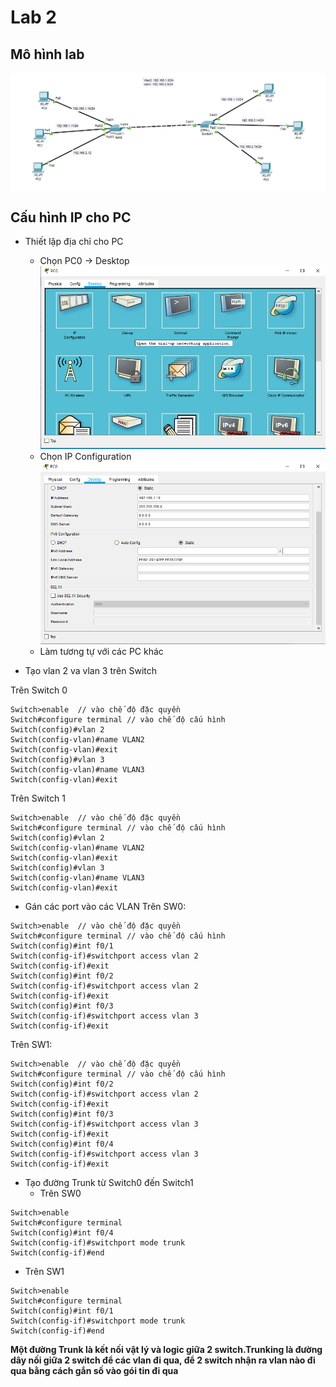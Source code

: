 # Lab 2
## Mô hình lab

![](/VMware/image/10.png)

## Cấu hình IP cho PC
- Thiết lập địa chỉ cho PC
  - Chọn PC0 -> Desktop
![](/VMware/image/8.png)
  - Chọn IP Configuration
![](/VMware/image/9.png)
  - Làm tương tự với các PC khác

- Tạo vlan 2 va vlan 3 trên Switch

Trên Switch 0

```
Switch>enable  // vào chế độ đặc quyền
Switch#configure terminal // vào chế độ cấu hình 
Switch(config)#vlan 2
Switch(config-vlan)#name VLAN2
Switch(config-vlan)#exit
Switch(config)#vlan 3
Switch(config-vlan)#name VLAN3
Switch(config-vlan)#exit
```
Trên Switch 1

```
Switch>enable  // vào chế độ đặc quyền
Switch#configure terminal // vào chế độ cấu hình 
Switch(config)#vlan 2
Switch(config-vlan)#name VLAN2
Switch(config-vlan)#exit
Switch(config)#vlan 3
Switch(config-vlan)#name VLAN3
Switch(config-vlan)#exit
```

- Gán các port vào các VLAN
Trên SW0:
```
Switch>enable  // vào chế độ đặc quyền
Switch#configure terminal // vào chế độ cấu hình 
Switch(config)#int f0/1
Switch(config-if)#switchport access vlan 2
Switch(config-if)#exit
Switch(config)#int f0/2
Switch(config-if)#switchport access vlan 2
Switch(config-if)#exit
Switch(config)#int f0/3
Switch(config-if)#switchport access vlan 3
Switch(config-if)#exit
```
Trên SW1:
```
Switch>enable  // vào chế độ đặc quyền
Switch#configure terminal // vào chế độ cấu hình 
Switch(config)#int f0/2
Switch(config-if)#switchport access vlan 2
Switch(config-if)#exit
Switch(config)#int f0/3
Switch(config-if)#switchport access vlan 3
Switch(config-if)#exit
Switch(config)#int f0/4
Switch(config-if)#switchport access vlan 3
Switch(config-if)#exit
```
- Tạo đường Trunk từ Switch0 đến Switch1
  - Trên SW0
```
Switch>enable
Switch#configure terminal
Switch(config)#int f0/4
Switch(config-if)#switchport mode trunk
Switch(config-if)#end
```
  - Trên SW1
```
Switch>enable
Switch#configure terminal
Switch(config)#int f0/1
Switch(config-if)#switchport mode trunk
Switch(config-if)#end
```
**Một đường Trunk là kết nối vật lý và logic giữa 2 switch.Trunking là đường dây nối giữa 2 switch để các vlan đi qua, để 2 switch nhận ra vlan nào đi qua bằng cách gắn số vào gói tin đi qua**
